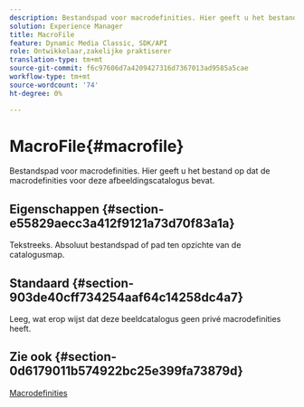 ```yaml
---
description: Bestandspad voor macrodefinities. Hier geeft u het bestand op dat de macrodefinities voor deze afbeeldingscatalogus bevat.
solution: Experience Manager
title: MacroFile
feature: Dynamic Media Classic, SDK/API
role: Ontwikkelaar,zakelijke praktiserer
translation-type: tm+mt
source-git-commit: f6c97606d7a4209427316d7367013ad9585a5cae
workflow-type: tm+mt
source-wordcount: '74'
ht-degree: 0%

---
```



# MacroFile{#macrofile}

Bestandspad voor macrodefinities. Hier geeft u het bestand op dat de macrodefinities voor deze afbeeldingscatalogus bevat.

## Eigenschappen {#section-e55829aecc3a412f9121a73d70f83a1a}

Tekstreeks. Absoluut bestandspad of pad ten opzichte van de catalogusmap.

## Standaard {#section-903de40cff734254aaf64c14258dc4a7}

Leeg, wat erop wijst dat deze beeldcatalogus geen privé macrodefinities heeft.

## Zie ook {#section-0d6179011b574922bc25e399fa73879d}

[Macrodefinities](../../../../../is-api/image-catalog/image-serving-api-ref/c-image-catalog-reference/c-macro-definition-reference/c-macro-definition-reference.md#concept-5ec73f7636c1496fba1e94094e694e79)
